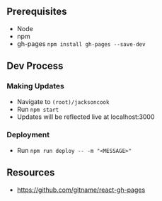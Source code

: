 ## Prerequisites
- Node
- npm
- gh-pages `npm install gh-pages --save-dev`

## Dev Process

### Making Updates
- Navigate to `(root)/jacksoncook`
- Run `npm start`
- Updates will be reflected live at localhost:3000

### Deployment
- Run `npm run deploy -- -m "<MESSAGE>"`

## Resources
- https://github.com/gitname/react-gh-pages

